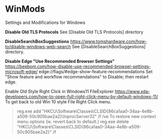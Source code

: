 # WinMods
Settings and Modifications for Windows

**Disable Old TLS Protocols**
See [Disable Old TLS Protocols] directory

**DisableSearchBoxSuggestions**
https://www.tomshardware.com/how-to/disable-windows-web-search
See [DisableSearchBoxSuggestions] directory.



**Disable Edge "Use Recommended Browser Settings"**
https://beebom.com/how-disable-use-recommended-browser-settings-microsoft-edge/
edge://flags/#edge-show-feature-recommendations
Set "Show feature and workflow recommendations" to Disable; then restart edge.


Enable Old Style Right Click in Windows11 FileExplorer
https://www.xda-developers.com/how-to-open-full-right-click-menu-by-default-windows-11/
To get back to old Win 10 style File Right Click menu.
> reg.exe add "HKCU\Software\Classes\CLSID\{86ca1aa0-34aa-4e8b-a509-50c905bae2a2}\InprocServer32" /f /ve
To restore new context menu options (ie. revert back to default.)
> reg.exe delete "HKCU\Software\Classes\CLSID\{86ca1aa0-34aa-4e8b-a509-50c905bae2a2}" /f
